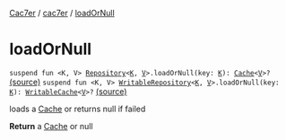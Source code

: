 [Cac7er](../index.md) / [cac7er](index.md) / [loadOrNull](./load-or-null.md)

# loadOrNull

`suspend fun <K, V> `[`Repository`](-repository/index.md)`<`[`K`](load-or-null.md#K)`, `[`V`](load-or-null.md#V)`>.loadOrNull(key: `[`K`](load-or-null.md#K)`): `[`Cache`](-cache/index.md)`<`[`V`](load-or-null.md#V)`>?` [(source)](http://2wiqua.wcaokaze.com/gitbucket/wcaokaze/Cac7er/blob/master/src/main/java/cac7er/safeLoadFunctions.kt#L9)
`suspend fun <K, V> `[`WritableRepository`](-writable-repository/index.md)`<`[`K`](load-or-null.md#K)`, `[`V`](load-or-null.md#V)`>.loadOrNull(key: `[`K`](load-or-null.md#K)`): `[`WritableCache`](-writable-cache/index.md)`<`[`V`](load-or-null.md#V)`>?` [(source)](http://2wiqua.wcaokaze.com/gitbucket/wcaokaze/Cac7er/blob/master/src/main/java/cac7er/safeLoadFunctions.kt#L21)

loads a [Cache](-cache/index.md) or returns null if failed

**Return**
a [Cache](-cache/index.md) or null

